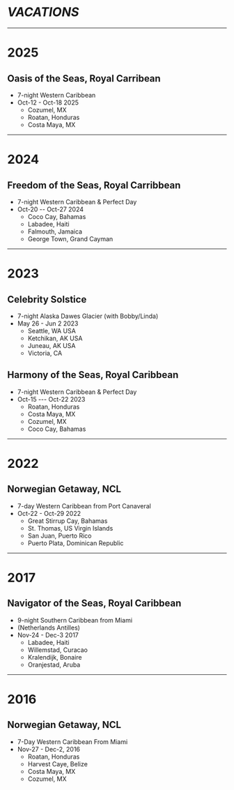 # *VACATIONS*
---
# 2025 
## Oasis of the Seas, Royal Carribean
* 7-night Western Caribbean
* Oct-12 - Oct-18 2025
  * Cozumel, MX
  * Roatan, Honduras
  * Costa Maya, MX
  
---
# 2024
## Freedom of the Seas, Royal Carribbean
* 7-night Western Caribbean & Perfect Day
* Oct-20 -- Oct-27 2024
  * Coco Cay, Bahamas
  * Labadee, Haiti
  * Falmouth, Jamaica
  * George Town, Grand Cayman

---
# 2023
## Celebrity Solstice
* 7-night Alaska Dawes Glacier (with Bobby/Linda)
* May 26 - Jun 2 2023
  * Seattle, WA USA
  * Ketchikan, AK USA
  * Juneau, AK USA
  * Victoria, CA

## Harmony of the Seas, Royal Caribbean
* 7-night Western Caribbean & Perfect Day
* Oct-15 --- Oct-22 2023
  * Roatan, Honduras
  * Costa Maya, MX
  * Cozumel, MX
  * Coco Cay, Bahamas

---
# 2022
## Norwegian Getaway, NCL
* 7-day Western Caribbean from Port Canaveral
* Oct-22 - Oct-29 2022
  * Great Stirrup Cay, Bahamas
  * St. Thomas, US Virgin Islands
  * San Juan, Puerto Rico
  * Puerto Plata, Dominican Republic
     
---
# 2017
## Navigator of the Seas, Royal Caribbean
* 9-night Southern Caribbean from Miami
* (Netherlands Antilles)
* Nov-24 - Dec-3 2017
  * Labadee, Haiti
  * Willemstad, Curacao
  * Kralendijk, Bonaire
  * Oranjestad, Aruba
   
---
# 2016
## Norwegian Getaway, NCL
* 7-Day Western Caribbean From Miami
* Nov-27 - Dec-2, 2016
  * Roatan, Honduras
  * Harvest Caye, Belize
  * Costa Maya, MX
  * Cozumel, MX
  
